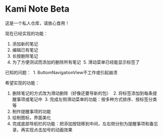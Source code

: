 # Kami Note Beta
这是一个私人仓库，请放心食用！

现在已经实现的功能：
  1. 添加新的笔记
  2. 编辑已有笔记
  3. 长按删除笔记
  4. 为了方便测试而添加的删除所有笔记
  5. 滑动菜单已经能显示标签了
  
已知的问题：
  1. ButtomNavigationView不工作或引起崩溃


希望实现的功能：
  1. 删除笔记的方式改为滑动删除（好像还要导新的包）
  2. 将标签添加到每条提醒事项或笔记中
  3. 完成左侧滑动菜单的功能：按多种方式排序、按标签分类等
  4. 制作提醒事项的功能
  5. 绘制图标，界面美化
  6. 完成底部导航栏的功能：把添加按钮移到中间，左右侧分别为提醒事项和备忘录，再实现点击加号的动画效果
